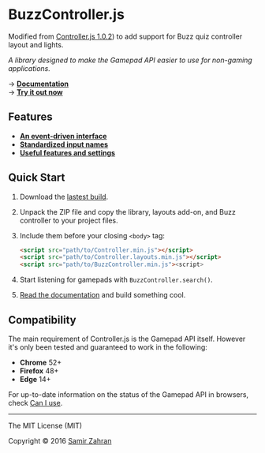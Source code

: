 # BuzzController.js  

Modified from [Controller.js 1.0.2](https://github.com/jackcarey/buzz-controller.js)) to add support for Buzz quiz controller layout and lights.

*A library designed to make the Gamepad API easier to use for non-gaming applications.*

→ **[Documentation](https://github.com/jackcarey/buzz-controller.js/wiki)**  
→ **[Try it out now](https://jackcarey.github.io/buzz-controller.js/tester)**  

## Features

* **[An event-driven interface](https://github.com/jackcarey/buzz-controller.js/wiki#1)**
* **[Standardized input names](https://github.com/jackcarey/buzz-controller.js/wiki#2)**
* **[Useful features and settings](https://github.com/jackcarey/buzz-controller.js/wiki#3)**

## Quick Start

1. Download the [lastest build](https://github.com/jackcarey/buzz-controller.js/releases/latest).
2. Unpack the ZIP file and copy the library, layouts add-on, and Buzz controller to your project files.
3. Include them before your closing `<body>` tag:

    ```html
    <script src="path/to/Controller.min.js"></script>
    <script src="path/to/Controller.layouts.min.js"></script>
    <script src="path/to/BuzzController.min.js"><script>
    ```
4. Start listening for gamepads with `BuzzController.search()`.
5. [Read the documentation](https://github.com/jackcarey/buzz-controller.js/wiki) and build something cool.


## Compatibility

The main requirement of Controller.js is the Gamepad API itself. However it's only been tested and guaranteed to work in the following:

* **Chrome** 52+
* **Firefox** 48+
* **Edge** 14+

For up-to-date information on the status of the Gamepad API in browsers, check [Can I use](http://caniuse.com/#feat=gamepad).


---

The MIT License (MIT)

Copyright © 2016 [Samir Zahran](http://samiare.net)
